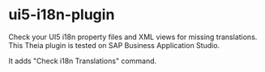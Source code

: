 # ui5-i18n-plugin

Check your UI5 i18n property files and XML views for missing translations. This Theia plugin is tested on SAP Business Application Studio.

It adds "Check i18n Translations" command.
